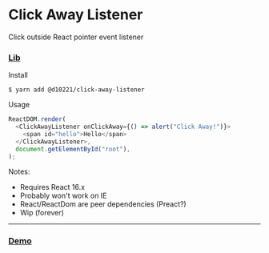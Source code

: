 # Click Away Listener

Click outside React pointer event listener

### [Lib]("./packages/click-away-listener")

Install

    $ yarn add @d10221/click-away-listener

Usage

```javascript
ReactDOM.render(
  <ClickAwayListener onClickAway={() => alert("Click Away!")}>
    <span id="hello">Hello</span>
  </ClickAwayListener>,
  document.getElementById("root"),
);
```

Notes:

- Requires React 16.x
- Probably won't work on IE
- React/ReactDom are peer dependencies (Preact?)
- Wip (forever)
---

### [Demo]("./packages/demo")
